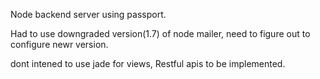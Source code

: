 Node backend server using passport.

Had to use downgraded version(1.7) of node mailer, need to figure out to configure newr version.

dont intened to use jade for views, Restful apis to be implemented.

